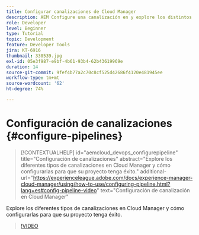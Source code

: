 ```yaml
---
title: Configurar canalizaciones de Cloud Manager
description: AEM Configure una canalización en y explore los distintos tipos de canalizaciones.
role: Developer
level: Beginner
type: Tutorial
topic: Development
feature: Developer Tools
jira: KT-6916
thumbnail: 330539.jpg
exl-id: 05e3f987-e9bf-4b61-93b4-62b43619969e
duration: 14
source-git-commit: 9fef4b77a2c70c8cf525d42686f4120e481945ee
workflow-type: tm+mt
source-wordcount: '62'
ht-degree: 74%

---
```


# Configuración de canalizaciones {#configure-pipelines}

>[!CONTEXTUALHELP]
>id="aemcloud_devops_configurepipeline"
>title="Configuración de canalizaciones"
>abstract="Explore los diferentes tipos de canalizaciones en Cloud Manager y cómo configurarlas para que su proyecto tenga éxito."
>additional-url="https://experienceleague.adobe.com/docs/experience-manager-cloud-manager/using/how-to-use/configuring-pipeline.html?lang=es#config-pipeline-video" text="Configuración de canalización en Cloud Manager"

Explore los diferentes tipos de canalizaciones en Cloud Manager y cómo configurarlas para que su proyecto tenga éxito.

>[!VIDEO](https://video.tv.adobe.com/v/330539?quality=12&learn=on)
